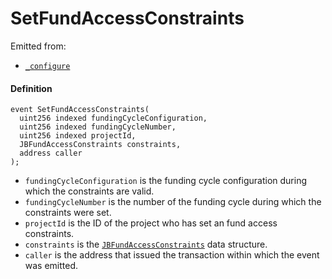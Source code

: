 # SetFundAccessConstraints

Emitted from:

* [`_configure`](/dev/api/v2/contracts/or-controllers/jbcontroller/write/-_configure.md)

#### Definition

```
event SetFundAccessConstraints(
  uint256 indexed fundingCycleConfiguration,
  uint256 indexed fundingCycleNumber,
  uint256 indexed projectId,
  JBFundAccessConstraints constraints,
  address caller
);
```

* `fundingCycleConfiguration` is the funding cycle configuration during which the constraints are valid.
* `fundingCycleNumber` is the number of the funding cycle during which the constraints were set.
* `projectId` is the ID of the project who has set an fund access constraints.
* `constraints` is the [`JBFundAccessConstraints`](/dev/api/v2/data-structures/jbfundaccessconstraints.md) data structure.
* `caller` is the address that issued the transaction within which the event was emitted.
